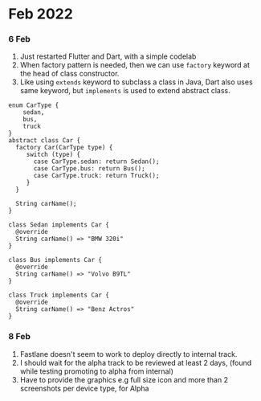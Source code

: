 # Feb 2022
### 6 Feb
1. Just restarted Flutter and Dart, with a simple codelab
2. When factory pattern is needed, then we can use `factory` keyword at the head of class constructor.
3. Like using `extends` keyword to subclass a class in Java, Dart also uses same keyword, but `implements` is used to extend abstract class.

```
enum CarType {
    sedan,
    bus,
    truck
}
abstract class Car {
  factory Car(CarType type) {
     switch (type) {
       case CarType.sedan: return Sedan();
       case CarType.bus: return Bus();
       case CarType.truck: return Truck();
     }
  }
  
  String carName();
}

class Sedan implements Car {
  @override
  String carName() => "BMW 320i"
}

class Bus implements Car {
  @override
  String carName() => "Volvo B9TL"
}

class Truck implements Car {
  @override
  String carName() => "Benz Actros"
}
```
### 8 Feb
1. Fastlane doesn't seem to work to deploy directly to internal track.
2. I should wait for the alpha track to be reviewed at least 2 days, (found while testing promoting to alpha from internal) 
3. Have to provide the graphics e.g full size icon and more than 2 screenshots per device type, for Alpha
